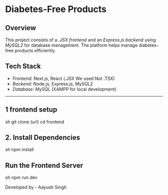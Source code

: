 # Diabetes-Free Products

## Overview

This project consists of a _.JSX frontend_ and an _Express.js backend_ using _MySQL2_ for database management. The platform helps manage diabetes-free products efficiently.

## Tech Stack

- _Frontend:_ Next.js, React (.JSX We used Not .TSX)
- _Backend:_ Node.js, Express.js, MySQL2
- _Database:_ MySQL (XAMPP for local development)

---

## 1 frontend setup

sh
git clone (url)
cd frontend

## 2. Install Dependencies

sh
npm install

## Run the Frontend Server

sh
npm run dev

Developed by - Aayush Singh
